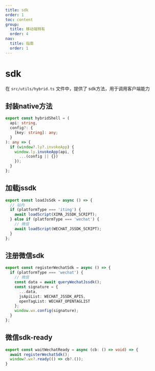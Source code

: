 ```yaml
---
title: sdk
order: 1
toc: content
group:
  title: 移动端特有
  order: 4
nav:
  title: 指南
  order: 1
---
```


# sdk

在 `src/utils/hybrid.ts` 文件中，提供了 sdk方法，用于调用客户端能力

## 封装native方法

```ts
export const hybridShell = (
  api: string,
  config?: {
    [key: string]: any;
  }
): any => {
  if (window?.ly?.invokeApp) {
    window.ly.invokeApp(api, {
      ...(config || {})
    });
  }
};
```

## 加载jssdk

```ts
export const loadJsSdk = async () => {
  // 站内
  if (platformType === 'iting') {
    await loadScript(XIMA_JSSDK_SCRIPT);
  } else if (platformType === 'wechat') {
    // 微信
    await loadScript(WECHAT_JSSDK_SCRIPT);
  }
};
```

## 注册微信sdk

```ts
export const registerWechatSdk = async () => {
  if (platformType === 'wechat') {
    // 微信
    const data = await queryWechatJssdk();
    const signature = {
      ...data,
      jsApiList: WECHAT_JSSDK_APIS,
      openTagList: WECHAT_OPENTAGLIST
    };
    window.wx.config(signature);
  }
};
```

## 微信sdk-ready

```ts
export const waitWechatReady = async (cb: () => void) => {
  await registerWechatSdk();
  window?.wx?.ready(() => cb?.());
}
```
